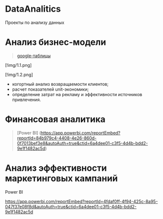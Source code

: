 # DataAnalitics
Проекты по анализу данных

# Анализ бизнес-модели

> [google-таблицы](https://docs.google.com/spreadsheets/d/e/2PACX-1vSNybgEOoeR2PFdbdKMieF_JNjmiBJ55VD_OGQAJn-L7Yeo4QXdYG5VEEOApdW8wPRy-zs5p2nPLRVi/pubhtml)

[!img/1.1.png]

[!img/1.2.png]

- когортный анализ возвращаемости клиентов;
- расчет показателей unit-экономики;
- определение затрат на рекламу и эффективности источников привлечения.



# Финансовая аналитика

> [Power BI] (https://app.powerbi.com/reportEmbed?reportId=84b979c4-4408-4e26-860d-0f7013bef3e8&autoAuth=true&ctid=6a4dee01-c3f5-4d4b-bdd2-9e1f1482ac5d)



# Анализ эффективности маркетинговых кампаний

Power BI

https://app.powerbi.com/reportEmbed?reportId=4fdaf0ff-4f94-425c-8a95-047f37e08f8d&autoAuth=true&ctid=6a4dee01-c3f5-4d4b-bdd2-9e1f1482ac5d
